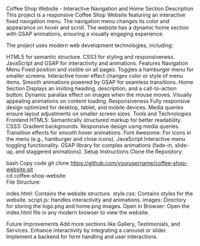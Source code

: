 Coffee Shop Website - Interactive Navigation and Home Section
Description
This project is a responsive Coffee Shop Website featuring an interactive fixed navigation menu. The navigation menu changes its color and appearance on hover and scroll. The website has a dynamic home section with GSAP animations, ensuring a visually engaging experience.

The project uses modern web development technologies, including:

HTML5 for semantic structure.
CSS3 for styling and responsiveness.
JavaScript and GSAP for interactivity and animations.
Features
Navigation Menu
Fixed position and visible on all pages.
Toggles a hamburger menu for smaller screens.
Interactive hover effect changes color or style of menu items.
Smooth animations powered by GSAP for seamless transitions.
Home Section
Displays an inviting heading, description, and a call-to-action button.
Dynamic parallax effect on images when the mouse moves.
Visually appealing animations on content loading.
Responsiveness
Fully responsive design optimized for desktop, tablet, and mobile devices.
Media queries ensure layout adjustments on smaller screen sizes.
Tools and Technologies
Frontend
HTML5: Semantically structured markup for better readability.
CSS3:
Gradient backgrounds.
Responsive design using media queries.
Transition effects for smooth hover animations.
Font Awesome: For icons in the menu (e.g., hamburger and close icons).
JavaScript
Interactive menu toggling functionality.
GSAP library for complex animations (fade-in, slide-up, and staggered animations).
Setup Instructions
Clone the Repository:

bash
Copy code
git clone https://github.com/yourusername/coffee-shop-website.git  
cd coffee-shop-website  
File Structure:

index.html: Contains the website structure.
style.css: Contains styles for the website.
script.js: Handles interactivity and animations.
images: Directory for storing the logo.png and home.png images.
Open in Browser:
Open the index.html file in any modern browser to view the website.

Future Improvements
Add more sections like Gallery, Testimonials, and Services.
Enhance interactivity by integrating a carousel or slider.
Implement a backend for form handling and user interactions.
